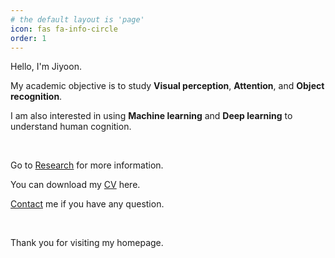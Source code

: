 ```yaml
---
# the default layout is 'page'
icon: fas fa-info-circle
order: 1
---
```


Hello, I'm Jiyoon. 

My academic objective is to study **Visual perception**, **Attention**, and **Object recognition**. 

I am also interested in using **Machine learning** and **Deep learning** to understand human cognition.

<br/>

Go to [Research](https://jiyoonjeong-archive.github.io/posts/Research) for more information.

You can download my [CV](https://drive.google.com/file/d/1pZZcM_JEg1cMIdNGnm5-Nn5tRTL6J_9k/view?usp=sharing) here.

[Contact](https://jiyoonjeong-archive.github.io/posts/Contact) me if you have any question. 

<br/>

Thank you for visiting my homepage.